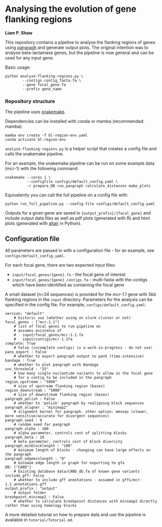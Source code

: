 # Analysing the evolution of gene flanking regions

__Liam P. Shaw__

This repository contains a pipeline to analyse the flanking regions of genes using [pangraph](https://github.com/neherlab/pangraph) and generate output plots. The original intention was to analyse beta-lactamase genes, but the pipeline is now general and can be used for any input gene. 

Basic usage:

```
python analyze-flanking-regions.py \
        --contigs contig_fasta.fa \
        --gene focal_gene.fa 
        --prefix gene_name 
```


### Repository structure

The pipeline uses [snakemake](https://snakemake.readthedocs.io/en/stable/index.html). 

Dependencies can be installed with conda or mamba (recommended: mamba):

```
mamba env create -f bl-region-env.yaml
conda activate bl-region-env
```

`analyze-flanking-regions.py` is a helper script that creates a config file and calls the snakemake pipeline. 


For an example, the snakemake pipeline can be run on some example data (mcr-1) with the following command:

```
snakemake --cores 1 \
          --configfile configs/default_config.yaml \
          -r prepare_DB run_pangraph calculate_distances make_plots
```

Equivalently you can call the full pipeline on a config file with:

```
python run_full_pipeline.py --config-file configs/default_config.yaml
```

Outputs for a given gene are saved in `{output_prefix}/{focal_gene}` and include output data files as well as pdf plots (generated with R) and html plots (generated with [altair](https://altair-viz.github.io/) in Python).


## Configuration file 

All parameters are passed in with a configuration file - for an example, see `configs/default_config.yaml`.


For each focal gene, there are two expected input files:

* `input/focal_genes/{gene}.fa` - the focal gene of interest 
* `input/focal_genes/{gene}_contigs.fa` - multi-fasta with the contigs which have been identified as containing the focal gene 

A small dataset (n=34 sequences) is provided for the *mcr-1.1* gene with 5kb flanking regions in the `input` directory. Parameters for the analysis can be specified in the config file. For example, `configs/default_config.yaml`:

```
version: "default"
    # historic use (whether using on slurm cluster or not)
focal_genes : ["mcr-1.1"]
    # list of focal genes to run pipeline on 
    # assumes existence of 
    #   input/focal_genes/mcr-1.1.fa 
    #   input/contigs/mcr-1.1fa
complete: True 
    # False (incomplete contigs) is a work-in-progress - do not use!
panx_export : False
    # whether to export pangraph output to panX (time-intensive)
bandage : True
    # whether to plot pangraph with Bandage
snv_threshold : "25"
    # how many single nucleotide variants to allow in the focal gene
    # for a contig to be included in the pangraph
region_upstream : "5000"
    # size of upstream flanking region (bases)
region_downstream : "5000"
    # size of downstream flanking region (bases)
pangraph_polish : False
    # whether to 'polish' pangraph by realigning block sequences
pangraph_aligner : "minimap2"
    # alignment kernel for pangraph. other option: mmseqs (slower, more sensitive/accurate for divergent sequences)
pangraph_seed : 0 
    # random seed for pangraph
pangraph_alpha : 100 
    # alpha parameter, controls cost of splitting blocks
pangraph_beta : 10 
    # beta parameter, controls cost of block diversity
pangraph_minblocklength : "100" 
    # minimum length of blocks - changing can have large effects on the pangraph
pangraph_edgeminlength : "0"
    # minimum edge length in graph for exporting to gfa
DB: ["CARD"] 
    # Existing database data/CARD_db.fa of known gene variants
include_gff: False
    # whether to include gff annotations - assumed in gffs/mcr-1.1_annotations.gff
output_prefix : "output"
    # output folder
breakpoint_minimap2 : False
    # whether to calculate breakpoint distances with minimap2 directly rather than using homology blocks
```



A more detailed tutorial on how to prepare data and use the pipeline is available in `tutorial/Tutorial.md`.
